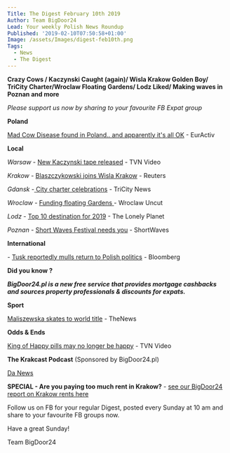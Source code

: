 ```yaml
---
Title: The Digest February 10th 2019
Author: Team BigDoor24
Lead: Your weekly Polish News Roundup
Published: '2019-02-10T07:50:58+01:00'
Image: /assets/Images/digest-feb10th.png
Tags:
  - News
  - The Digest
---
```

**Crazy Cows / Kaczynski Caught (again)/ Wisla Krakow Golden Boy/ TriCity Charter/Wroclaw Floating Gardens/ Lodz Liked/ Making waves in Poznan and more**

_Please support us now by sharing to your favourite FB Expat group_

<div class="sharethis-inline-share-buttons"></div>

**Poland**

[Mad Cow Disease found in Poland.. and apparently it's all OK](https://www.euractiv.com/section/agriculture-food/news/poland-reports-atypical-case-of-mad-cow-disease/) - EurActiv

**Local**

_Warsaw_ - [New Kaczynski tape released](https://www.tvn24.pl/tvn24-news-in-english,157,m/gazeta-wyborcza-published-another-part-of-kaczynski-tapes,907885.html) - TVN Video

_Krakow_ - [ ](https://kafkadesk.org/2019/01/18/poland-legend-joins-boyhood-club-wisla-krakow-for-free-to-help-revive-the-polish-side/)[Blaszczykowski joins Wisla Krakow](https://uk.reuters.com/article/uk-soccer-poland-blaszczykowski/polands-blaszczykowski-joins-troubled-wisla-krakow-idUKKCN1PW1SB) - Reuters

_Gdansk_ -[ ](https://tricitynews.pl/event/circles-of-art-festival-a-big-ending-in-poland/)[City charter celebrations](https://tricitynews.pl/gdynia-celebrates-93-years-of-city-charter/) - TriCity News

_Wroclaw_ - [Funding floating Gardens](http://wroclawuncut.com/2019/02/08/funding-sought-for-floating-gardens-concept/)[ ](http://wroclawuncut.com/2019/01/29/wroclaw-activists-change-anti-gay-billboard-into-advert-for-sex/) - Wroclaw Uncut

_Lodz_ - [Top 10 destination for 2019](https://www.poland.travel/en/travel-inspirations/lonely-planet-announces-lodz-as-one-of-the-top-10-value-destinations-in-2019) - The Lonely Planet

_Poznan_ - [Short Waves Festival needs you](http://shortwaves.pl/en/open-call-for-apartaments-for-random-home-cinema/) - ShortWaves

**International**

\- [Tusk reportedly mulls return to Polish politics](https://www.bloomberg.com/news/articles/2019-02-08/eu-s-tusk-plans-polish-comeback-for-2019-elections-paper-says) - Bloomberg

**Did you know ?**

_**BigDoor24.pl is a new free service that provides mortgage cashbacks and sources property professionals & discounts for expats.**_

**Sport**

 [ Maliszewska skates to world title](http://thenews.pl/1/5/Artykul/405731,Short-track-Polands-Maliszewska-seals-World-Cup-title) - TheNews

**Odds & Ends**

[ King of Happy pills may no longer be happy](https://www.tvn24.pl/tvn24-news-in-english,157,m/poland-s-king-of-designer-drugs-sentenced-by-the-court-after-8-years,905924.html) - TVN Video 

**The Krakcast Podcast** (Sponsored by BigDoor24.pl)

[Da News](https://www.krakcast.pl/e/krakcast-%E2%80%93-news/)

**SPECIAL - Are you paying too much rent in Krakow?** - [see our BigDoor24 report on Krakow rents here](https://bigdoor24.pl/blog/posts/2019-01-24-are-you-paying-too-much-rent.html)

Follow us on FB for your regular Digest, posted every Sunday at 10 am and share to your favourite FB groups now.

Have a great Sunday!

Team BigDoor24
